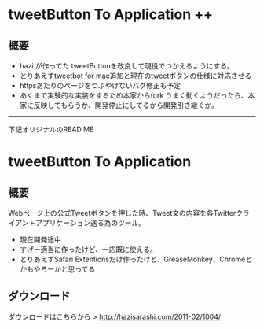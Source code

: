 tweetButton To Application ++
=============

概要
-------
* hazi が作ってた tweetButtonを改良して現役でつかえるようにする。
* とりあえずtweetbot for mac追加と現在のtweetボタンの仕様に対応させる
* httpsあたりのページをつぶやけないバグ修正も予定
* あくまで実験的な実装をするため本家からfork
うまく動くようだったら、本家に反映してもらうか、開発停止にしてるから開発引き継ぐか。
-------
下記オリジナルのREAD ME

tweetButton To Application 
=============

概要
-------
Webページ上の公式Tweetボタンを押した時、Tweet文の内容を各Twitterクライアントアプリケーション送る為のツール。

* 現在開発途中
* すげー適当に作ったけど、一応既に使える。
* とりあえずSafari Extentionsだけ作ったけど、GreaseMonkey、Chromeとかもやろーかと思ってる


ダウンロード
-------
ダウンロードはこちらから > http://hazisarashi.com/2011-02/1004/
